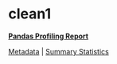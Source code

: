 # clean1

[**Pandas Profiling Report**](https://epistasislab.github.io/penn-ml-benchmarks/profile/clean1.html)

[Metadata](metadata.yaml) | [Summary Statistics](summary_stats.tsv)
